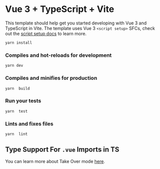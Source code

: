 # Vue 3 + TypeScript + Vite

This template should help get you started developing with Vue 3 and TypeScript in Vite. The template uses Vue 3 `<script setup>` SFCs, check out the [script setup docs](https://v3.vuejs.org/api/sfc-script-setup.html#sfc-script-setup) to learn more.

```
yarn install
```

### Compiles and hot-reloads for development
```
yarn dev
```

### Compiles and minifies for production
```
yarn  build
```

### Run your tests
```
yarn  test
```

### Lints and fixes files
```
yarn  lint
```


## Type Support For `.vue` Imports in TS
You can learn more about Take Over mode [here](https://github.com/johnsoncodehk/volar/discussions/471).


